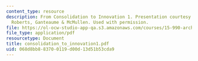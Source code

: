 ```yaml
---
content_type: resource
description: From Consolidation to Innovation 1. Presentation courtesy of Cameron
  Roberts, Ganteaume & McMullen. Used with permission.
file: https://ol-ocw-studio-app-qa.s3.amazonaws.com/courses/15-990-architecture-and-communication-in-organizations-fall-2003/068d8bb883700119d00d13d51b53cda9_consolidation_to_innovation1.pdf
file_type: application/pdf
resourcetype: Document
title: consolidation_to_innovation1.pdf
uid: 068d8bb8-8370-0119-d00d-13d51b53cda9
---
```

